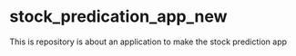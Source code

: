 # stock_predication_app_new
This is repository is about an application to make the stock prediction app
